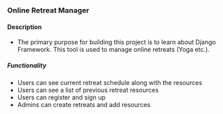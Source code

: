 ### Online Retreat Manager 

#### Description 

- The primary purpose for building this project is to learn about Django Framework. This tool is used to manage online retreats (Yoga etc.).

##### Functionality

- Users can see current retreat schedule along with the resources
- Users can see a list of previous retreat resources
- Users can register and sign up
- Admins can create retreats and add resources 



